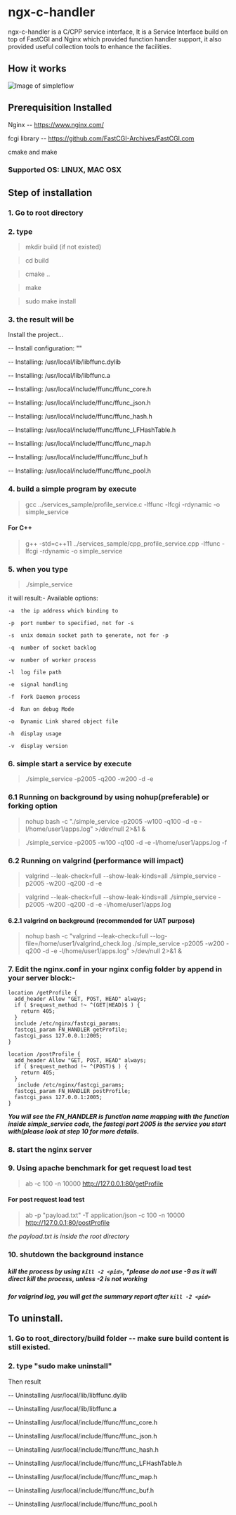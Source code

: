 # ngx-c-handler
ngx-c-handler is a C/CPP service interface, It is a Service Interface build on top of FastCGI and Nginx which provided function handler support, it also provided useful collection tools to enhance the facilities. 

## How it works
![Image of simpleflow](/images/simple-flow.png)


## Prerequisition Installed
Nginx -- https://www.nginx.com/

fcgi library -- https://github.com/FastCGI-Archives/FastCGI.com

cmake and make

### Supported OS: LINUX, MAC OSX

## Step of installation
### 1. Go to root directory
### 2. type 
> mkdir build (if not existed)

> cd build

> cmake ..

> make

> sudo make install


### 3. the result will be
Install the project...

-- Install configuration: ""

-- Installing: /usr/local/lib/libffunc.dylib

-- Installing: /usr/local/lib/libffunc.a

-- Installing: /usr/local/include/ffunc/ffunc_core.h

-- Installing: /usr/local/include/ffunc/ffunc_json.h

-- Installing: /usr/local/include/ffunc/ffunc_hash.h

-- Installing: /usr/local/include/ffunc/ffunc_LFHashTable.h

-- Installing: /usr/local/include/ffunc/ffunc_map.h

-- Installing: /usr/local/include/ffunc/ffunc_buf.h

-- Installing: /usr/local/include/ffunc/ffunc_pool.h


### 4. build a simple program by execute 

> gcc ../services_sample/profile_service.c -lffunc -lfcgi -rdynamic -o simple_service

#### For C++
> g++ -std=c++11 ../services_sample/cpp_profile_service.cpp -lffunc -lfcgi -rdynamic -o simple_service

### 5. when you type 

> ./simple_service

it will result:-
Available options:

	-a	the ip address which binding to
	
	-p	port number to specified, not for -s
	
	-s	unix domain socket path to generate, not for -p
	
	-q	number of socket backlog
	
	-w	number of worker process
	
	-l	log file path
	
	-e	signal handling
	
	-f	Fork Daemon process
	
	-d	Run on debug Mode
	
	-o	Dynamic Link shared object file
	
	-h	display usage
	
	-v	display version
	

### 6. simple start a service by execute 

> ./simple_service -p2005 -q200 -w200 -d -e

### 6.1 Running on background by using nohup(preferable) or forking option
> nohup bash -c "./simple_service -p2005 -w100 -q100 -d -e -l/home/user1/apps.log" >/dev/null 2>&1 &

> ./simple_service -p2005 -w100 -q100 -d -e -l/home/user1/apps.log -f

### 6.2 Running on valgrind (performance will impact)
> valgrind --leak-check=full --show-leak-kinds=all ./simple_service -p2005 -w200 -q200 -d -e

> valgrind --leak-check=full --show-leak-kinds=all ./simple_service -p2005 -w200 -q200 -d -e -l/home/user1/apps.log

#### 6.2.1 valgrind on background (recommended for UAT purpose)
> nohup bash -c "valgrind --leak-check=full --log-file=/home/user1/valgrind_check.log ./simple_service -p2005 -w200 -q200 -d -e -l/home/user1/apps.log" >/dev/null 2>&1 &

### 7. Edit the nginx.conf in your nginx config folder by append in your server block:-

	location /getProfile {
      add_header Allow "GET, POST, HEAD" always;
      if ( $request_method !~ ^(GET|HEAD)$ ) {
        return 405;
      }
      include /etc/nginx/fastcgi_params;
      fastcgi_param FN_HANDLER getProfile;
      fastcgi_pass 127.0.0.1:2005;
    }

    location /postProfile {
      add_header Allow "GET, POST, HEAD" always;
      if ( $request_method !~ ^(POST)$ ) {
        return 405;
      }
       include /etc/nginx/fastcgi_params;
      fastcgi_param FN_HANDLER postProfile;
      fastcgi_pass 127.0.0.1:2005;
    }

***You will see the FN_HANDLER is function name mapping with the function inside simple_service code, the fastcgi port 2005 is the service you start with(please look at step 10 for more details.***


### 8. start the nginx server

### 9.  Using apache benchmark for get request load test

> ab -c 100 -n 10000 http://127.0.0.1:80/getProfile


#### For post request load test

> ab -p "payload.txt" -T application/json -c 100 -n 10000 http://127.0.0.1:80/postProfile

*the payload.txt is inside the root directory*


### 10. shutdown the background instance 

##### kill the process by using `kill -2 <pid>`, *please do not use -9 as it will direct kill the process, unless -2 is not working
##### for valgrind log, you will get the summary report after `kill -2 <pid>`


## To uninstall.
### 1. Go to root_directory/build folder -- make sure build content is still existed.
### 2. type "sudo make uninstall" 
Then result

-- Uninstalling /usr/local/lib/libffunc.dylib

-- Uninstalling /usr/local/lib/libffunc.a

-- Uninstalling /usr/local/include/ffunc/ffunc_core.h

-- Uninstalling /usr/local/include/ffunc/ffunc_json.h

-- Uninstalling /usr/local/include/ffunc/ffunc_hash.h

-- Uninstalling /usr/local/include/ffunc/ffunc_LFHashTable.h

-- Uninstalling /usr/local/include/ffunc/ffunc_map.h

-- Uninstalling /usr/local/include/ffunc/ffunc_buf.h

-- Uninstalling /usr/local/include/ffunc/ffunc_pool.h

